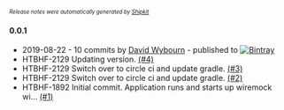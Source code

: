 <sup><sup>*Release notes were automatically generated by [Shipkit](http://shipkit.org/)*</sup></sup>

#### 0.0.1
 - 2019-08-22 - 10 commits by [David Wybourn](https://github.com/dwybourn) - published to [![Bintray](https://img.shields.io/badge/Bintray-0.0.1-green.svg)](https://bintray.com/departmentofhealth-htbhf/maven/htbhf-os-places-stub/0.0.1)
 - HTBHF-2129 Updating version. [(#4)](https://github.com/DepartmentOfHealth-htbhf/htbhf-os-places-stub/pull/4)
 - HTBHF-2129 Switch over to circle ci and update gradle. [(#3)](https://github.com/DepartmentOfHealth-htbhf/htbhf-os-places-stub/pull/3)
 - HTBHF-2129 Switch over to circle ci and update gradle. [(#2)](https://github.com/DepartmentOfHealth-htbhf/htbhf-os-places-stub/pull/2)
 - HTBHF-1892 Initial commit. Application runs and starts up wiremock wi… [(#1)](https://github.com/DepartmentOfHealth-htbhf/htbhf-os-places-stub/pull/1)

